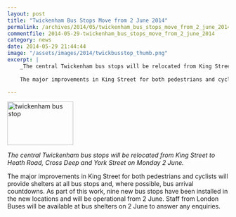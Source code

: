 ```yaml
---
layout: post
title: "Twickenham Bus Stops Move from 2 June 2014"
permalink: /archives/2014/05/twickenham_bus_stops_move_from_2_june_2014.html
commentfile: 2014-05-29-twickenham_bus_stops_move_from_2_june_2014
category: news
date: 2014-05-29 21:44:44
image: "/assets/images/2014/twickbusstop_thumb.png"
excerpt: |
    _The central Twickenham bus stops will be relocated from King Street to Heath Road, Cross Deep and York Street on Monday 2 June._
    
    The major improvements in King Street for both pedestrians and cyclists will provide shelters at all bus stops and, where possible, bus arrival countdowns. As part of this work, nine new bus stops have been installed in the new locations and will be operational from 2 June. Staff from London Buses will be available at bus shelters on 2 June to answer any enquiries.

---
```


<a href="/assets/images/2014/twickbusstop.png" title="See larger version of - twickenham bus stop"><img src="/assets/images/2014/twickbusstop_thumb.png" width="150" height="99" alt="twickenham bus stop" class="photo right" /></a>

*The central Twickenham bus stops will be relocated from King Street to Heath Road, Cross Deep and York Street on Monday 2 June.*

The major improvements in King Street for both pedestrians and cyclists will provide shelters at all bus stops and, where possible, bus arrival countdowns. As part of this work, nine new bus stops have been installed in the new locations and will be operational from 2 June. Staff from London Buses will be available at bus shelters on 2 June to answer any enquiries.

